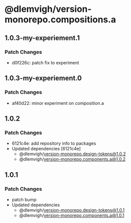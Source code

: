 # @dlemvigh/version-monorepo.compositions.a

## 1.0.3-my-experiement.1

### Patch Changes

- d0f226c: patch fix to experiment

## 1.0.3-my-experiement.0

### Patch Changes

- af40d22: minor experiment on composition.a

## 1.0.2

### Patch Changes

- 6121c4e: add repository info to packages
- Updated dependencies [6121c4e]
  - @dlemvigh/version-monorepo.design-tokens@1.0.2
  - @dlemvigh/version-monorepo.components.a@1.0.2

## 1.0.1

### Patch Changes

- patch bump
- Updated dependencies
  - @dlemvigh/version-monorepo.design-tokens@1.0.1
  - @dlemvigh/version-monorepo.components.a@1.0.1

